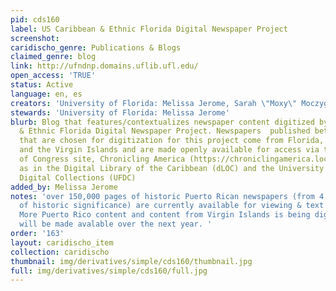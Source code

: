 ```yaml
---
pid: cds160
label: US Caribbean & Ethnic Florida Digital Newspaper Project
screenshot: 
caridischo_genre: Publications & Blogs
claimed_genre: blog
link: http://ufndnp.domains.uflib.ufl.edu/
open_access: 'TRUE'
status: Active
language: en, es
creators: 'University of Florida: Melissa Jerome, Sarah \"Moxy\" Moczygemba '
stewards: 'University of Florida: Melissa Jerome'
blurb: Blog that features/contextualizes newspaper content digitized by the US Caribbean
  & Ethnic Florida Digital Newspaper Project. Newspapers  published between 1800-1963
  that are chosen for digitization for this project come from Florida, Puerto Rico
  and the Virgin Islands and are made openly available for access via the Library
  of Congress site, Chronicling America (https://chroniclingamerica.loc.gov/) as well
  as in the Digital Library of the Caribbean (dLOC) and the University of Florida
  Digital Collections (UFDC)
added_by: Melissa Jerome
notes: 'over 150,000 pages of historic Puerto Rican newspapers (from 4 unique titles
  of historic significance) are currently available for viewing & text searching;
  More Puerto Rico content and content from Virgin Islands is being digitized and
  will be made avalable over the next year. '
order: '163'
layout: caridischo_item
collection: caridischo
thumbnail: img/derivatives/simple/cds160/thumbnail.jpg
full: img/derivatives/simple/cds160/full.jpg
---
```

